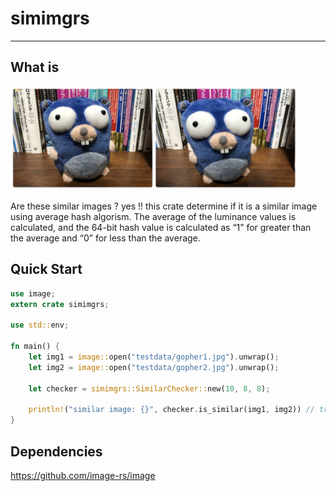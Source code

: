 # simimgrs

-----

## What is

<img src="./testdata/similar.png" width="460px">

Are these similar images ? yes !!
this crate determine if it is a similar image using average hash algorism. The average of the luminance values ​​is calculated, and the 64-bit hash value is calculated as “1” for greater than the average and “0” for less than the average.

## Quick Start

```rs
use image;
extern crate simimgrs;

use std::env;

fn main() {
    let img1 = image::open("testdata/gopher1.jpg").unwrap();
    let img2 = image::open("testdata/gopher2.jpg").unwrap();

    let checker = simimgrs::SimilarChecker::new(10, 8, 8);

    println!("similar image: {}", checker.is_similar(img1, img2)) // true !
}
```

## Dependencies

https://github.com/image-rs/image
